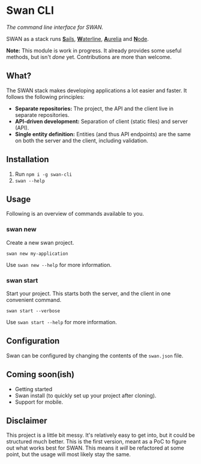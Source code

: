 # Swan CLI
*The command line interface for SWAN.*

SWAN as a stack runs [**S**ails](http://sailsjs.org/), [**W**aterline](https://github.com/balderdashy/waterline), [**A**urelia](http://aurelia.io) and [**N**ode](https://nodejs.org).

**Note:** This module is work in progress.
It already provides some useful methods, but isn't _done_ yet.
Contributions are more than welcome.

## What?
The SWAN stack makes developing applications a lot easier and faster. It follows the following principles:

- **Separate repositories:** The project, the API and the client live in separate repositories.
- **API-driven development:** Separation of client (static files) and server (API).
- **Single entity definition:** Entities (and thus API endpoints) are the same on both the server and the client, including validation.


## Installation

1. Run `npm i -g swan-cli`
2. `swan --help`

## Usage
Following is an overview of commands available to you.

### swan new
Create a new swan project.

```
swan new my-application
```

Use `swan new --help` for more information.

### swan start
Start your project. This starts both the server, and the client in one convenient command.

```
swan start --verbose
```

Use `swan start --help` for more information.

## Configuration
Swan can be configured by changing the contents of the `swan.json` file.

## Coming soon(ish)
* Getting started
* Swan install (to quickly set up your project after cloning).
* Support for mobile.

## Disclaimer
This project is a little bit messy. It's relatively easy to get into, but it could be structured much better.
This is the first version, meant as a PoC to figure out what works best for SWAN.
This means it _will_ be refactored at some point, but the usage will most likely stay the same.
